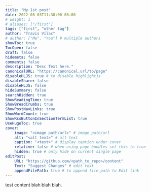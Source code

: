 ```yaml
---
title: "My 1st post"
date: 2022-08-03T11:30:00-08:00
# weight: 1
# aliases: ["/first"]
tags: ["first", "other tag"]
author: "Travis Vilac"
# author: ["Me", "You"] # multiple authors
showToc: true
TocOpen: false
draft: false
hidemeta: false
comments: false
description: "Desc Text here."
canonicalURL: "https://canonical.url/to/page"
disableHLJS: true # to disable highlightjs
disableShare: false
disableHLJS: false
hideSummary: false
searchHidden: true
ShowReadingTime: true
ShowBreadCrumbs: true
ShowPostNavLinks: true
ShowWordCount: true
ShowRssButtonInSectionTermList: true
UseHugoToc: true
cover:
    image: "<image path/url>" # image path/url
    alt: "<alt text>" # alt text
    caption: "<text>" # display caption under cover
    relative: false # when using page bundles set this to true
    hidden: true # only hide on current single page
editPost:
    URL: "https://github.com/<path_to_repo>/content"
    Text: "Suggest Changes" # edit text
    appendFilePath: true # to append file path to Edit link
---
```

test content blah blah blah.
